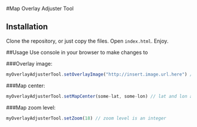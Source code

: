 #Map Overlay Adjuster Tool

## Installation
Clone the repository, or just copy the files. Open ```index.html```. Enjoy.

##Usage
Use console in your browser to make changes to

###Overlay image:
```javascript
myOverlayAdjusterTool.setOverlayImage("http://insert.image.url.here") // URL is a string
```
###Map center:
```javascript
myOverlayAdjusterTool.setMapCenter(some-lat, some-lon) // lat and lon are decimals
```
###Map zoom level:
```javascript
myOverlayAdjusterTool.setZoom(18) // zoom level is an integer
```
